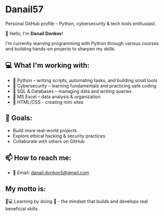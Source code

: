 # Danail57
Personal GitHub profile – Python, cybersecurity &amp; tech tools enthusiast.

 👋 Hello, I'm **Danail Donkov**!

I'm currently learning programming with Python through various courses and building hands-on projects to sharpen my skills.

## 💻 What I'm working with:
- 🔹 Python – writing scripts, automating tasks, and building small tools
- 🔹 Cybersecurity – learning fundamentals and practicing safe coding
- 🔹 SQL & Databases – managing data and writing queries
- 🔹 MS Excel – data analysis & organization
- 🔹 HTML/CSS - creating mini sites


## 🚀 Goals:
- Build more real-world projects
- Explore ethical hacking & security practices
- Collaborate with others on GitHub

## 📫 How to reach me:
- 📧 Email: danail.donkov5@gmail.com

## My motto is:
🧠💻 Learning by doing 🚀 - the mindset that builds and develops real beneficial skills.
